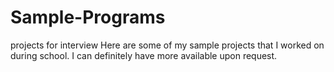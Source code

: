 # Sample-Programs
projects for interview
Here are some of my sample projects that I worked on during school. I can definitely have more available upon request.
